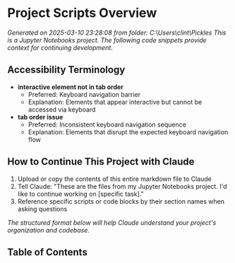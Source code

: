 # Project Scripts Overview
*Generated on 2025-03-10 23:28:08 from folder: C:\Users\clint\Pickles*
*This is a Jupyter Notebooks project. The following code snippets provide context for continuing development.*

## Accessibility Terminology
- **interactive element not in tab order**
  - Preferred: Keyboard navigation barrier
  - Explanation: Elements that appear interactive but cannot be accessed via keyboard
- **tab order issue**
  - Preferred: Inconsistent keyboard navigation sequence
  - Explanation: Elements that disrupt the expected keyboard navigation flow

## How to Continue This Project with Claude
1. Upload or copy the contents of this entire markdown file to Claude
2. Tell Claude: "These are the files from my Jupyter Notebooks project. I'd like to continue working on [specific task]."
3. Reference specific scripts or code blocks by their section names when asking questions

*The structured format below will help Claude understand your project's organization and codebase.*
## Table of Contents

